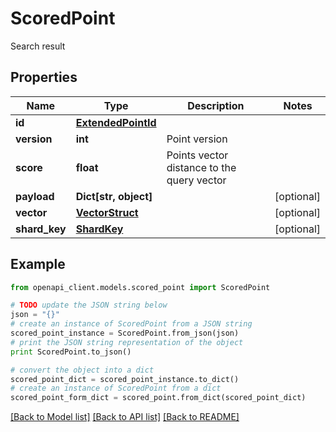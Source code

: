 # ScoredPoint

Search result

## Properties
Name | Type | Description | Notes
------------ | ------------- | ------------- | -------------
**id** | [**ExtendedPointId**](ExtendedPointId.md) |  | 
**version** | **int** | Point version | 
**score** | **float** | Points vector distance to the query vector | 
**payload** | **Dict[str, object]** |  | [optional] 
**vector** | [**VectorStruct**](VectorStruct.md) |  | [optional] 
**shard_key** | [**ShardKey**](ShardKey.md) |  | [optional] 

## Example

```python
from openapi_client.models.scored_point import ScoredPoint

# TODO update the JSON string below
json = "{}"
# create an instance of ScoredPoint from a JSON string
scored_point_instance = ScoredPoint.from_json(json)
# print the JSON string representation of the object
print ScoredPoint.to_json()

# convert the object into a dict
scored_point_dict = scored_point_instance.to_dict()
# create an instance of ScoredPoint from a dict
scored_point_form_dict = scored_point.from_dict(scored_point_dict)
```
[[Back to Model list]](../README.md#documentation-for-models) [[Back to API list]](../README.md#documentation-for-api-endpoints) [[Back to README]](../README.md)


